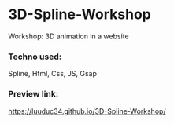 # 3D-Spline-Workshop
Workshop: 3D animation in a website

### Techno used:
Spline, Html, Css, JS, Gsap

### Preview link:
https://luuduc34.github.io/3D-Spline-Workshop/
